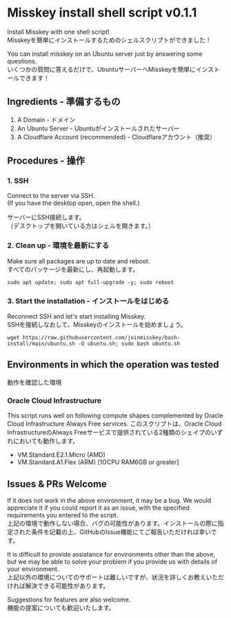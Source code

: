 # Misskey install shell script v0.1.1
Install Misskey with one shell script!  
Misskeyを簡単にインストールするためのシェルスクリプトができました！

You can install misskey on an Ubuntu server just by answering some questions.  
いくつかの質問に答えるだけで、UbuntuサーバーへMisskeyを簡単にインストールできます！

## Ingredients - 準備するもの
1. A Domain - ドメイン
2. An Ubuntu Server - Ubuntuがインストールされたサーバー
3. A Cloudflare Account (recommended) - Cloudflareアカウント（推奨）

## Procedures - 操作
### 1. SSH
Connect to the server via SSH.  
(If you have the desktop open, open the shell.)

サーバーにSSH接続します。  
（デスクトップを開いている方はシェルを開きます。）

### 2. Clean up - 環境を最新にする

Make sure all packages are up to date and reboot.  
すべてのパッケージを最新にし、再起動します。

```
sudo apt update; sudo apt full-upgrade -y; sudo reboot
```

### 3. Start the installation - インストールをはじめる

Reconnect SSH and let's start installing Misskey.  
SSHを接続しなおして、Misskeyのインストールを始めましょう。

```
wget https://raw.githubusercontent.com/joinmisskey/bash-install/main/ubuntu.sh -O ubuntu.sh; sudo bash ubuntu.sh
```

## Environments in which the operation was tested
動作を確認した環境

### Oracle Cloud Infrastructure

This script runs well on following compute shapes complemented by Oracle Cloud Infrastructure Always Free services.
このスクリプトは、Oracle Cloud InfrastructureのAlways Freeサービスで提供されている2種類のシェイプのいずれにおいても動作します。

- VM.Standard.E2.1.Micro (AMD)
- VM.Standard.A1.Flex (ARM) [1OCPU RAM6GB or greater]

## Issues & PRs Welcome
If it does not work in the above environment, it may be a bug. We would appreciate it if you could report it as an issue, with the specified requirements you entered to the script.  
上記の環境で動作しない場合、バグの可能性があります。インストールの際に指定された条件を記載の上、GitHubのIssue機能にてご報告いただければ幸いです。

It is difficult to provide assistance for environments other than the above, but we may be able to solve your problem if you provide us with details of your environment.  
上記以外の環境についてのサポートは難しいですが、状況を詳しくお教えいただければ解決できる可能性があります。

Suggestions for features are also welcome.  
機能の提案についても歓迎いたします。
